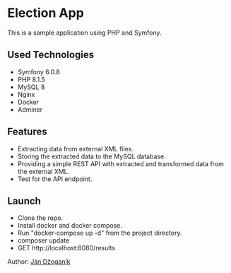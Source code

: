 # Election App
This is a sample application using PHP and Symfony.

## Used Technologies
- Symfony 6.0.8
- PHP 8.1.5
- MySQL 8
- Nginx
- Docker
- Adminer

## Features
- Extracting data from external XML files.
- Storing the extracted data to the MySQL database.
- Providing a simple REST API with extracted and transformed data from the external XML.
- Test for the API endpoint.

## Launch
- Clone the repo.
- Install docker and docker compose.
- Run "docker-compose up -d" from the project directory.
- composer update
- GET http://localhost:8080/results

Author:
[Ján Džoganík](https://github.com/dzoganik)
